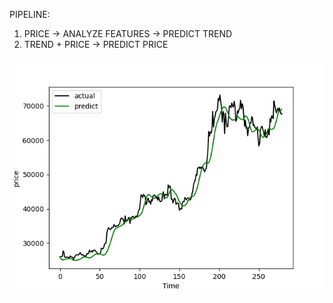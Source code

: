 PIPELINE: 
1. PRICE -> ANALYZE FEATURES -> PREDICT TREND
2. TREND + PRICE -> PREDICT PRICE

![sample_result](price-prediction.png "Sample Reuslt")